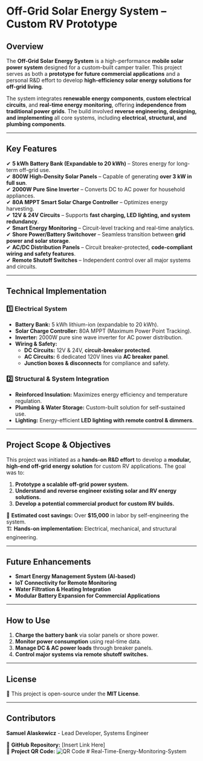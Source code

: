 # Off-Grid Solar Energy System – Custom RV Prototype

## Overview

The **Off-Grid Solar Energy System** is a high-performance **mobile solar power system** designed for a custom-built camper trailer. This project serves as both a **prototype for future commercial applications** and a personal R&D effort to develop **high-efficiency solar energy solutions for off-grid living**.

The system integrates **renewable energy components**, **custom electrical circuits**, and **real-time energy monitoring**, offering **independence from traditional power grids**. The build involved **reverse engineering, designing, and implementing** all core systems, including **electrical, structural, and plumbing components**.

---

## **Key Features**
✔ **5 kWh Battery Bank (Expandable to 20 kWh)** – Stores energy for long-term off-grid use.  
✔ **800W High-Density Solar Panels** – Capable of generating **over 3 kW in full sun**.  
✔ **2000W Pure Sine Inverter** – Converts DC to AC power for household appliances.  
✔ **80A MPPT Smart Solar Charge Controller** – Optimizes energy harvesting.  
✔ **12V & 24V Circuits** – Supports **fast charging, LED lighting, and system redundancy**.  
✔ **Smart Energy Monitoring** – Circuit-level tracking and real-time analytics.  
✔ **Shore Power/Battery Switchover** – Seamless transition between **grid power and solar storage**.  
✔ **AC/DC Distribution Panels** – Circuit breaker-protected, **code-compliant wiring and safety features**.  
✔ **Remote Shutoff Switches** – Independent control over all major systems and circuits.  

---

## **Technical Implementation**
### **1️⃣ Electrical System**
- **Battery Bank:** 5 kWh lithium-ion (expandable to 20 kWh).  
- **Solar Charge Controller:** 80A MPPT (Maximum Power Point Tracking).  
- **Inverter:** 2000W pure sine wave inverter for AC power distribution.  
- **Wiring & Safety:**  
  - **DC Circuits:** 12V & 24V, **circuit-breaker protected**.  
  - **AC Circuits:** 6 dedicated 120V lines via **AC breaker panel**.  
  - **Junction boxes & disconnects** for compliance and safety.  

### **2️⃣ Structural & System Integration**
- **Reinforced Insulation:** Maximizes energy efficiency and temperature regulation.  
- **Plumbing & Water Storage:** Custom-built solution for self-sustained use.  
- **Lighting:** Energy-efficient **LED lighting with remote control & dimmers**.  

---

## **Project Scope & Objectives**
This project was initiated as a **hands-on R&D effort** to develop a **modular, high-end off-grid energy solution** for custom RV applications. The goal was to:  
1. **Prototype a scalable off-grid power system.**  
2. **Understand and reverse engineer existing solar and RV energy solutions.**  
3. **Develop a potential commercial product for custom RV builds.**  

🚀 **Estimated cost savings:** Over **$15,000** in labor by self-engineering the system.  
🏗️ **Hands-on implementation:** Electrical, mechanical, and structural engineering.  

---

## **Future Enhancements**
- **Smart Energy Management System (AI-based)**  
- **IoT Connectivity for Remote Monitoring**  
- **Water Filtration & Heating Integration**  
- **Modular Battery Expansion for Commercial Applications**  

---

## **How to Use**
1. **Charge the battery bank** via solar panels or shore power.  
2. **Monitor power consumption** using real-time data.  
3. **Manage DC & AC power loads** through breaker panels.  
4. **Control major systems via remote shutoff switches.**  

---

## **License**
📜 This project is open-source under the **MIT License**.

---

## **Contributors**
**Samuel Alaskewicz** - Lead Developer, Systems Engineer  

📌 **GitHub Repository:** [Insert Link Here]  
📌 **Project QR Code:** ![QR Code](github_qr_code.png)  # Real-Time-Energy-Monitoring-System
